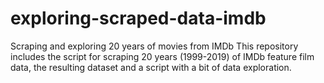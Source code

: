 # exploring-scraped-data-imdb
Scraping and exploring 20 years of movies from IMDb
This repository includes the script for scraping 20 years (1999-2019) of IMDb feature film data, the resulting dataset and a script with a bit of data exploration. 
